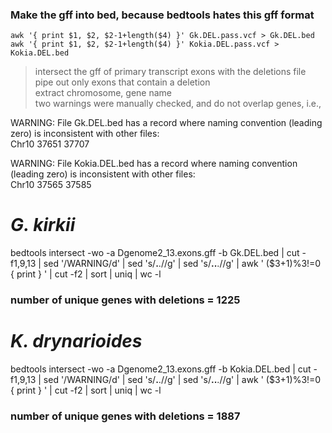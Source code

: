 
### Make the gff into bed, because bedtools hates this gff format
`awk '{ print $1, $2, $2-1+length($4) }' Gk.DEL.pass.vcf > Gk.DEL.bed  
awk '{ print $1, $2, $2-1+length($4) }' Kokia.DEL.pass.vcf > Kokia.DEL.bed`


> intersect the gff of primary transcript exons with the deletions file  
> pipe out only exons that contain a deletion  
> extract chromosome, gene name  
> two warnings were manually checked, and do not overlap genes, i.e.,  

WARNING: File Gk.DEL.bed has a record where naming convention (leading zero) is inconsistent with other files:  
Chr10   37651   37707


WARNING: File Kokia.DEL.bed has a record where naming convention (leading zero) is inconsistent with other files:  
 Chr10   37565   37585


# _G. kirkii_

bedtools intersect -wo -a Dgenome2_13.exons.gff -b Gk.DEL.bed | cut -f1,9,13 | sed '/WARNING/d' | sed 's/__.__.//g' | sed 's/__..__.//g' | awk ' ($3+1)%3!=0 { print } ' | cut -f2 | sort | uniq | wc -l

### number of unique genes with deletions = 1225


# _K. drynarioides_

bedtools intersect -wo -a Dgenome2_13.exons.gff -b Kokia.DEL.bed | cut -f1,9,13 | sed '/WARNING/d' | sed 's/__.__.//g' | sed 's/__..__.//g' | awk ' ($3+1)%3!=0 { print } ' | cut -f2 | sort | uniq | wc -l

### number of unique genes with deletions = 1887
